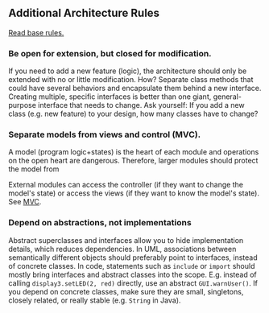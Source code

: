 
## Additional Architecture Rules

[Read base rules.](../Readme.md#user-content-architecture)


### Be open for extension, but closed for modification.

If you need to add a new feature (logic), the architecture should only
be extended with no or little modification. How? Separate class methods
that could have several behaviors and encapsulate them behind a new
interface. Creating multiple, specific interfaces is better than one
giant, general-purpose interface that needs to change. Ask yourself: If
you add a new class (e.g. new feature) to your design, how many classes
have to change?


### Separate models from views and control (MVC).

A model (program logic+states) is the heart of each module and
operations on the open heart are dangerous. Therefore, larger modules
should protect the model from

External modules can access the controller (if they want to change the
model's state) or access the views (if they want to know the model's
state). See
[MVC](https://en.wikipedia.org/wiki/Model%E2%80%93view%E2%80%93controller).


### Depend on abstractions, not implementations

Abstract superclasses and interfaces allow you to hide implementation
details, which reduces dependencies. In UML, associations between
semantically different objects should preferably point to interfaces,
instead of concrete classes. In code, statements such as `include` or
`import` should mostly bring interfaces and abstract classes into the
scope. E.g. instead of calling `display3.setLED(2, red)` directly, use
an abstract `GUI.warnUser()`. If you depend on concrete classes, make
sure they are small, singletons, closely related, or really stable (e.g.
`String` in Java).